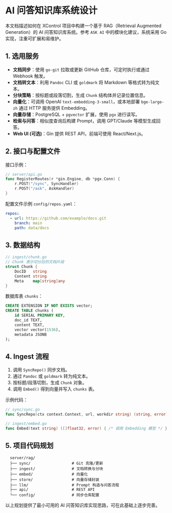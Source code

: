 # AI 问答知识库系统设计

本文档描述如何在 XControl 项目中构建一个基于 RAG（Retrieval Augmented Generation）的 AI 问答知识库系统。参考 `ASK AI` 中的模块化建议，系统采用 Go 实现，注重可扩展和易维护。

## 1. 选用服务

- **文档同步**：使用 `go-git` 拉取或更新 GitHub 仓库，可定时执行或通过 Webhook 触发。
- **文档转文本**：利用 `Pandoc` CLI 或 `goldmark` 将 Markdown 等格式转为纯文本。
- **分块策略**：按标题或段落切割，生成 `Chunk` 结构体并记录位置信息。
- **向量化**：可调用 OpenAI `text-embedding-3-small`，或本地部署 `bge-large-zh` 通过 HTTP 服务提供 Embedding。
- **向量存储**：PostgreSQL + `pgvector` 扩展，使用 `pgx` 进行读写。
- **检索与问答**：相似度查询后构建 Prompt，调用 GPT/Claude 等模型生成回答。
- **Web UI (可选)**：Gin 提供 REST API，前端可使用 React/Next.js。

## 2. 接口与配置文件

接口示例：

```go
// server/api.go
func RegisterRoutes(r *gin.Engine, db *pgx.Conn) {
    r.POST("/sync", SyncHandler)
    r.POST("/ask", AskHandler)
}
```

配置文件示例 `config/repos.yaml`：

```yaml
repos:
  - url: https://github.com/example/docs.git
    branch: main
    path: data/docs
```

## 3. 数据结构

```go
// ingest/chunk.go
// Chunk 表示切分后的文档片段
struct Chunk {
    DocID   string
    Content string
    Meta    map[string]any
}
```

数据库表 `chunks`：

```sql
CREATE EXTENSION IF NOT EXISTS vector;
CREATE TABLE chunks (
    id SERIAL PRIMARY KEY,
    doc_id TEXT,
    content TEXT,
    vector vector(1536),
    metadata JSONB
);
```

## 4. Ingest 流程

1. 调用 `SyncRepo()` 同步文档。
2. 通过 `Pandoc` 或 `goldmark` 转为纯文本。
3. 按标题/段落切割，生成 `Chunk` 对象。
4. 调用 `Embed()` 得到向量并写入 `chunks` 表。

示例代码：

```go
// sync/sync.go
func SyncRepo(ctx context.Context, url, workdir string) (string, error) { /* ... */ }

// ingest/embed.go
func Embed(text string) ([]float32, error) { /* 调用 Embedding 模型 */ }
```

## 5. 项目代码规划

```
  server/rag/
  ├── sync/                  # Git 克隆/更新
  ├── ingest/                # 文档转换与分块
  ├── embed/                 # 向量化
  ├── store/                 # 向量存储封装
  ├── llm/                   # Prompt 构造与问答流程
  ├── api/                   # REST API
  └── config/                # 同步仓库配置
```

以上规划提供了最小可用的 AI 问答知识库实现思路，可在此基础上逐步完善。 
